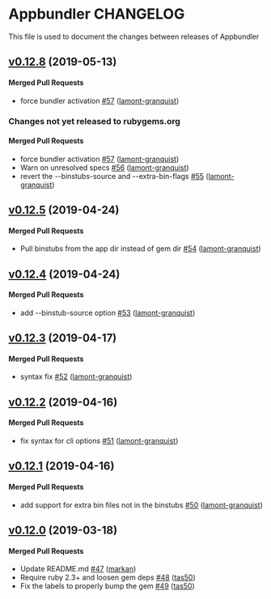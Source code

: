 # Appbundler CHANGELOG

This file is used to document the changes between releases of Appbundler

<!-- latest_release 0.12.8 -->
## [v0.12.8](https://github.com/chef/appbundler/tree/v0.12.8) (2019-05-13)

#### Merged Pull Requests
- force bundler activation [#57](https://github.com/chef/appbundler/pull/57) ([lamont-granquist](https://github.com/lamont-granquist))
<!-- latest_release -->

<!-- release_rollup since=0.12.5 -->
### Changes not yet released to rubygems.org

#### Merged Pull Requests
- force bundler activation [#57](https://github.com/chef/appbundler/pull/57) ([lamont-granquist](https://github.com/lamont-granquist)) <!-- 0.12.8 -->
- Warn on unresolved specs [#56](https://github.com/chef/appbundler/pull/56) ([lamont-granquist](https://github.com/lamont-granquist)) <!-- 0.12.7 -->
- revert the --binstubs-source and --extra-bin-flags [#55](https://github.com/chef/appbundler/pull/55) ([lamont-granquist](https://github.com/lamont-granquist)) <!-- 0.12.6 -->
<!-- release_rollup -->

<!-- latest_stable_release -->
## [v0.12.5](https://github.com/chef/appbundler/tree/v0.12.5) (2019-04-24)

#### Merged Pull Requests
- Pull binstubs from the app dir instead of gem dir [#54](https://github.com/chef/appbundler/pull/54) ([lamont-granquist](https://github.com/lamont-granquist))
<!-- latest_stable_release -->

## [v0.12.4](https://github.com/chef/appbundler/tree/v0.12.4) (2019-04-24)

#### Merged Pull Requests
- add --binstub-source option [#53](https://github.com/chef/appbundler/pull/53) ([lamont-granquist](https://github.com/lamont-granquist))

## [v0.12.3](https://github.com/chef/appbundler/tree/v0.12.3) (2019-04-17)

#### Merged Pull Requests
- syntax fix [#52](https://github.com/chef/appbundler/pull/52) ([lamont-granquist](https://github.com/lamont-granquist))

## [v0.12.2](https://github.com/chef/appbundler/tree/v0.12.2) (2019-04-16)

#### Merged Pull Requests
- fix syntax for cli options [#51](https://github.com/chef/appbundler/pull/51) ([lamont-granquist](https://github.com/lamont-granquist))

## [v0.12.1](https://github.com/chef/appbundler/tree/v0.12.1) (2019-04-16)

#### Merged Pull Requests
- add support for extra bin files not in the binstubs [#50](https://github.com/chef/appbundler/pull/50) ([lamont-granquist](https://github.com/lamont-granquist))

## [v0.12.0](https://github.com/chef/appbundler/tree/v0.12.0) (2019-03-18)

#### Merged Pull Requests
- Update README.md [#47](https://github.com/chef/appbundler/pull/47) ([markan](https://github.com/markan))
- Require ruby 2.3+ and loosen gem deps [#48](https://github.com/chef/appbundler/pull/48) ([tas50](https://github.com/tas50))
- Fix the labels to properly bump the gem [#49](https://github.com/chef/appbundler/pull/49) ([tas50](https://github.com/tas50))
